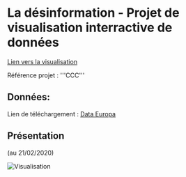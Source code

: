 # La désinformation - Projet de visualisation interractive de données

[Lien vers la visualisation](https://quenting44.github.io/desinformation/)

Référence projet : '''CCC'''

## Données:

Lien de téléchargement : [Data Europa](https://data.europa.eu/euodp/en/data/dataset/S2183_464_ENG)

## Présentation
(au 21/02/2020)

![Visualisation](https://raw.githubusercontent.com/quenting44/desinformation/master/docs/visu.gif)



